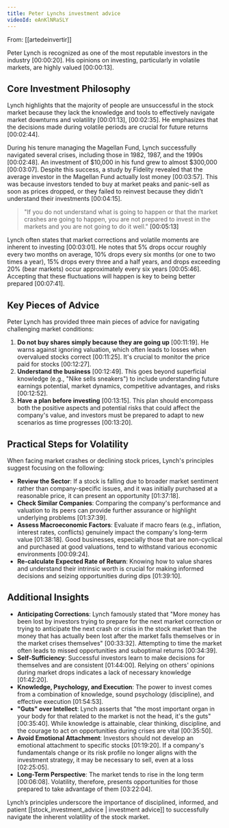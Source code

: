 ```yaml
---
title: Peter Lynchs investment advice
videoId: eAnKlNRaSLY
---
```


From: [[artedeinvertir]] <br/> 

Peter Lynch is recognized as one of the most reputable investors in the industry <a class="yt-timestamp" data-t="00:00:20">[00:00:20]</a>. His opinions on investing, particularly in volatile markets, are highly valued <a class="yt-timestamp" data-t="00:00:13">[00:00:13]</a>.

## Core Investment Philosophy
Lynch highlights that the majority of people are unsuccessful in the stock market because they lack the knowledge and tools to effectively navigate market downturns and volatility <a class="yt-timestamp" data-t="00:01:13">[00:01:13]</a>, <a class="yt-timestamp" data-t="00:02:35">[00:02:35]</a>. He emphasizes that the decisions made during volatile periods are crucial for future returns <a class="yt-timestamp" data-t="00:02:44">[00:02:44]</a>.

During his tenure managing the Magellan Fund, Lynch successfully navigated several crises, including those in 1982, 1987, and the 1990s <a class="yt-timestamp" data-t="00:02:48">[00:02:48]</a>. An investment of $10,000 in his fund grew to almost $300,000 <a class="yt-timestamp" data-t="00:03:07">[00:03:07]</a>. Despite this success, a study by Fidelity revealed that the average investor in the Magellan Fund actually lost money <a class="yt-timestamp" data-t="00:03:57">[00:03:57]</a>. This was because investors tended to buy at market peaks and panic-sell as soon as prices dropped, or they failed to reinvest because they didn't understand their investments <a class="yt-timestamp" data-t="00:04:15">[00:04:15]</a>.

> "If you do not understand what is going to happen or that the market crashes are going to happen, you are not prepared to invest in the markets and you are not going to do it well." <a class="yt-timestamp" data-t="00:05:13">[00:05:13]</a>

Lynch often states that market corrections and volatile moments are inherent to investing <a class="yt-timestamp" data-t="00:03:01">[00:03:01]</a>. He notes that 5% drops occur roughly every two months on average, 10% drops every six months (or one to two times a year), 15% drops every three and a half years, and drops exceeding 20% (bear markets) occur approximately every six years <a class="yt-timestamp" data-t="00:05:46">[00:05:46]</a>. Accepting that these fluctuations will happen is key to being better prepared <a class="yt-timestamp" data-t="00:07:41">[00:07:41]</a>.

## Key Pieces of Advice
Peter Lynch has provided three main pieces of advice for navigating challenging market conditions:

1.  **Do not buy shares simply because they are going up** <a class="yt-timestamp" data-t="00:11:19">[00:11:19]</a>. He warns against ignoring valuation, which often leads to losses when overvalued stocks correct <a class="yt-timestamp" data-t="00:11:25">[00:11:25]</a>. It's crucial to monitor the price paid for stocks <a class="yt-timestamp" data-t="00:12:27">[00:12:27]</a>.
2.  **Understand the business** <a class="yt-timestamp" data-t="00:12:49">[00:12:49]</a>. This goes beyond superficial knowledge (e.g., "Nike sells sneakers") to include understanding future earnings potential, market dynamics, competitive advantages, and risks <a class="yt-timestamp" data-t="00:12:52">[00:12:52]</a>.
3.  **Have a plan before investing** <a class="yt-timestamp" data-t="00:13:15">[00:13:15]</a>. This plan should encompass both the positive aspects and potential risks that could affect the company's value, and investors must be prepared to adapt to new scenarios as time progresses <a class="yt-timestamp" data-t="00:13:20">[00:13:20]</a>.

## Practical Steps for Volatility
When facing market crashes or declining stock prices, Lynch's principles suggest focusing on the following:

*   **Review the Sector**: If a stock is falling due to broader market sentiment rather than company-specific issues, and it was initially purchased at a reasonable price, it can present an opportunity <a class="yt-timestamp" data-t="01:37:18">[01:37:18]</a>.
*   **Check Similar Companies**: Comparing the company's performance and valuation to its peers can provide further assurance or highlight underlying problems <a class="yt-timestamp" data-t="01:37:39">[01:37:39]</a>.
*   **Assess Macroeconomic Factors**: Evaluate if macro fears (e.g., inflation, interest rates, conflicts) genuinely impact the company's long-term value <a class="yt-timestamp" data-t="01:38:18">[01:38:18]</a>. Good businesses, especially those that are non-cyclical and purchased at good valuations, tend to withstand various economic environments <a class="yt-timestamp" data-t="00:09:24">[00:09:24]</a>.
*   **Re-calculate Expected Rate of Return**: Knowing how to value shares and understand their intrinsic worth is crucial for making informed decisions and seizing opportunities during dips <a class="yt-timestamp" data-t="01:39:10">[01:39:10]</a>.

## Additional Insights

*   **Anticipating Corrections**: Lynch famously stated that "More money has been lost by investors trying to prepare for the next market correction or trying to anticipate the next crash or crisis in the stock market than the money that has actually been lost after the market falls themselves or in the market crises themselves" <a class="yt-timestamp" data-t="00:33:32">[00:33:32]</a>. Attempting to time the market often leads to missed opportunities and suboptimal returns <a class="yt-timestamp" data-t="00:34:39">[00:34:39]</a>.
*   **Self-Sufficiency**: Successful investors learn to make decisions for themselves and are consistent <a class="yt-timestamp" data-t="01:44:00">[01:44:00]</a>. Relying on others' opinions during market drops indicates a lack of necessary knowledge <a class="yt-timestamp" data-t="01:42:20">[01:42:20]</a>.
*   **Knowledge, Psychology, and Execution**: The power to invest comes from a combination of knowledge, sound psychology (discipline), and effective execution <a class="yt-timestamp" data-t="01:54:53">[01:54:53]</a>.
*   **"Guts" over Intellect**: Lynch asserts that "the most important organ in your body for that related to the market is not the head, it's the guts" <a class="yt-timestamp" data-t="00:35:40">[00:35:40]</a>. While knowledge is attainable, clear thinking, discipline, and the courage to act on opportunities during crises are vital <a class="yt-timestamp" data-t="00:35:50">[00:35:50]</a>.
*   **Avoid Emotional Attachment**: Investors should not develop an emotional attachment to specific stocks <a class="yt-timestamp" data-t="01:19:20">[01:19:20]</a>. If a company's fundamentals change or its risk profile no longer aligns with the investment strategy, it may be necessary to sell, even at a loss <a class="yt-timestamp" data-t="02:25:05">[02:25:05]</a>.
*   **Long-Term Perspective**: The market tends to rise in the long term <a class="yt-timestamp" data-t="00:06:08">[00:06:08]</a>. Volatility, therefore, presents opportunities for those prepared to take advantage of them <a class="yt-timestamp" data-t="03:22:04">[03:22:04]</a>.

Lynch’s principles underscore the importance of disciplined, informed, and patient [[stock_investment_advice | investment advice]] to successfully navigate the inherent volatility of the stock market.